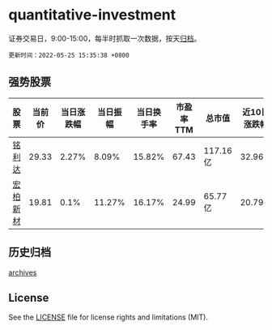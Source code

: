 # quantitative-investment

证券交易日，9:00-15:00，每半时抓取一次数据，按天[归档](archives)。

`更新时间：2022-05-25 15:35:38 +0800`

## 强势股票

|股票|当前价|当日涨跌幅|当日振幅|当日换手率|市盈率TTM|总市值|近10日涨跌幅|
|----|----|----|----|----|----|----|----|
|[铭利达](https://xueqiu.com/S/SZ301268)|29.33|2.27%|8.09%|15.82%|67.43|117.16亿|32.96%|
|[宏柏新材](https://xueqiu.com/S/SH605366)|19.81|0.1%|11.27%|16.17%|24.99|65.77亿|20.79%|

## 历史归档

[archives](archives)

## License

See the [LICENSE](LICENSE) file for license rights and limitations (MIT).